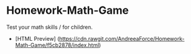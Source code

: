 # Homework-Math-Game

Test your math skills / for children.
- [HTML Preview] (https://cdn.rawgit.com/AndreeaForce/Homework-Math-Game/f5cb2878/index.html)
